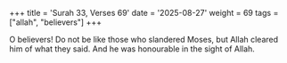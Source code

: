 +++
title = 'Surah 33, Verses 69'
date = '2025-08-27'
weight = 69
tags = ["allah", "believers"]
+++

O believers! Do not be like those who slandered Moses, but Allah cleared him of what they said. And he was honourable in the sight of Allah.